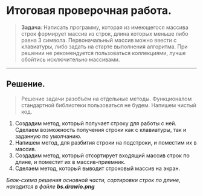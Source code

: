 # Итоговая проверочная работа.

>**Задача**: Написать программу, которая из имеющегося массива строк формирует массив из строк, длина которых меньше либо равна 3 символа. Первоначальный массив можно ввести с клавиатуры, либо задать на старте выполнения алгоритма. При решении не рекомендуется пользоваться коллекциями, лучше обойтись исключительно массивами.
---
## Решение.
>Решение задачи разобъём на отдельные методы. Функционалом стандартной библиотеки пользоваться не будем. Напишем чистый код.
1. Создадим метод, который получает строку для работы с ней. Сделаем возможность получения строки как с клавиатуры, так и заданную по умолчанию.
2. Напишем метод, для разбития строки на подстроки, и поместим их в массив.
3. Создадим метод, который отсортирует входящий массив строк по длине, и поместит их в массив-приемник.
4. Сделаем метод, который выводит строковый массив на экран.

*Блок-схема решения основной части, сортировки строк по длине, находится в файле **bs.drawio.png***